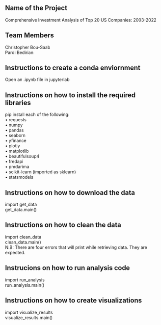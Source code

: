 ## Name of the Project
Comprehensive Investment Analysis of Top 20 US Companies: 2003-2022

## Team Members 
Christopher Bou-Saab  
Pardi Bedirian 

## Instructions to create a conda enviornment
Open an .ipynb file in jupyterlab

## Instructions on how to install the required libraries
pip install each of the following:  
•	requests  
•	numpy  
•	pandas  
•	seaborn  
•	yfinance  
•	plotly  
•	matplotlib  
•	beautifulsoup4  
•	fredapi  
•	pmdarima  
•	scikit-learn (imported as sklearn)  
•	statsmodels  

## Instructions on how to download the data
import get_data  
get_data.main()  

## Instructions on how to clean the data
import clean_data  
clean_data.main()  
N.B: There are four errors that will print while retrieving data. They are expected.

## Instrucions on how to run analysis code
import run_analysis  
run_analysis.main()  

## Instructions on how to create visualizations
import visualize_results  
visualize_results.main()  

